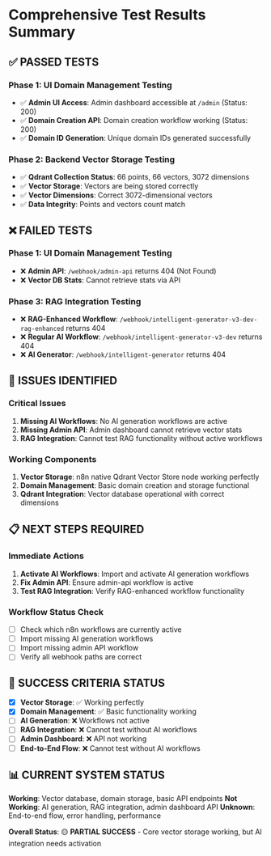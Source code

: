 # Comprehensive Test Results Summary

## ✅ **PASSED TESTS**

### Phase 1: UI Domain Management Testing
- ✅ **Admin UI Access**: Admin dashboard accessible at `/admin` (Status: 200)
- ✅ **Domain Creation API**: Domain creation workflow working (Status: 200)
- ✅ **Domain ID Generation**: Unique domain IDs generated successfully

### Phase 2: Backend Vector Storage Testing  
- ✅ **Qdrant Collection Status**: 66 points, 66 vectors, 3072 dimensions
- ✅ **Vector Storage**: Vectors are being stored correctly
- ✅ **Vector Dimensions**: Correct 3072-dimensional vectors
- ✅ **Data Integrity**: Points and vectors count match

## ❌ **FAILED TESTS**

### Phase 1: UI Domain Management Testing
- ❌ **Admin API**: `/webhook/admin-api` returns 404 (Not Found)
- ❌ **Vector DB Stats**: Cannot retrieve stats via API

### Phase 3: RAG Integration Testing
- ❌ **RAG-Enhanced Workflow**: `/webhook/intelligent-generator-v3-dev-rag-enhanced` returns 404
- ❌ **Regular AI Workflow**: `/webhook/intelligent-generator-v3-dev` returns 404  
- ❌ **AI Generator**: `/webhook/intelligent-generator` returns 404

## 🔧 **ISSUES IDENTIFIED**

### Critical Issues
1. **Missing AI Workflows**: No AI generation workflows are active
2. **Missing Admin API**: Admin dashboard cannot retrieve vector stats
3. **RAG Integration**: Cannot test RAG functionality without active workflows

### Working Components
1. **Vector Storage**: n8n native Qdrant Vector Store node working perfectly
2. **Domain Management**: Basic domain creation and storage functional
3. **Qdrant Integration**: Vector database operational with correct dimensions

## 📋 **NEXT STEPS REQUIRED**

### Immediate Actions
1. **Activate AI Workflows**: Import and activate AI generation workflows
2. **Fix Admin API**: Ensure admin-api workflow is active
3. **Test RAG Integration**: Verify RAG-enhanced workflow functionality

### Workflow Status Check
- [ ] Check which n8n workflows are currently active
- [ ] Import missing AI generation workflows
- [ ] Import missing admin API workflow
- [ ] Verify all webhook paths are correct

## 🎯 **SUCCESS CRITERIA STATUS**

- [x] **Vector Storage**: ✅ Working perfectly
- [x] **Domain Management**: ✅ Basic functionality working
- [ ] **AI Generation**: ❌ Workflows not active
- [ ] **RAG Integration**: ❌ Cannot test without AI workflows
- [ ] **Admin Dashboard**: ❌ API not working
- [ ] **End-to-End Flow**: ❌ Cannot test without AI workflows

## 📊 **CURRENT SYSTEM STATUS**

**Working**: Vector database, domain storage, basic API endpoints
**Not Working**: AI generation, RAG integration, admin dashboard API
**Unknown**: End-to-end flow, error handling, performance

**Overall Status**: 🟡 **PARTIAL SUCCESS** - Core vector storage working, but AI integration needs activation
